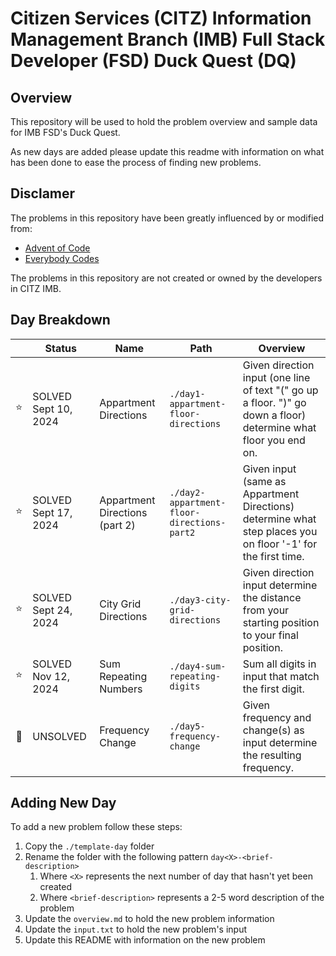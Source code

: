 # Citizen Services (CITZ) Information Management Branch (IMB) Full Stack Developer (FSD) Duck Quest (DQ)

## Overview

This repository will be used to hold the problem overview and sample data for IMB FSD's Duck Quest.

As new days are added please update this readme with information on what has been done to ease the process of finding new problems.

## Disclamer

The problems in this repository have been greatly influenced by or modified from:

- [Advent of Code](https://adventofcode.com)
- [Everybody Codes](https://everybody.codes/home)

The problems in this repository are not created or owned by the developers in CITZ IMB. 

## Day Breakdown

|           | Status               | Name                           | Path                                       | Overview                                                                                                         |
| :-------: | -------------------- | ------------------------------ | ------------------------------------------ | ---------------------------------------------------------------------------------------------------------------- |
| :star:    | SOLVED Sept 10, 2024 | Appartment Directions          | `./day1-appartment-floor-directions`       | Given direction input (one line of text "(" go up a floor. ")" go down a floor) determine what floor you end on. |
| :star:    | SOLVED Sept 17, 2024 | Appartment Directions (part 2) | `./day2-appartment-floor-directions-part2` | Given input (same as Appartment Directions) determine what step places you on floor '-1' for the first time.     |
| :star:    | SOLVED Sept 24, 2024 | City Grid Directions           | `./day3-city-grid-directions`              | Given direction input determine the distance from your starting position to your final position.                 |
| :star:    | SOLVED Nov 12, 2024  | Sum Repeating Numbers          | `./day4-sum-repeating-digits`              | Sum all digits in input that match the first digit.                                                              |
| :pushpin: | UNSOLVED             | Frequency Change               | `./day5-frequency-change`                  | Given frequency and change(s) as input determine the resulting frequency.                                        |


## Adding New Day

To add a new problem follow these steps:

1. Copy the `./template-day` folder
2. Rename the folder with the following pattern `day<X>-<brief-description>`
    1. Where `<X>` represents the next number of day that hasn't yet been created
    2. Where `<brief-description>` represents a 2-5 word description of the problem
3. Update the `overview.md` to hold the new problem information
4. Update the `input.txt` to hold the new problem's input
5. Update this README with information on the new problem

